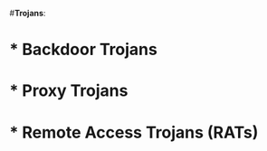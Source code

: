 #**Trojans**:
#        * Backdoor Trojans
#        * Proxy Trojans
#        * Remote Access Trojans (RATs)
